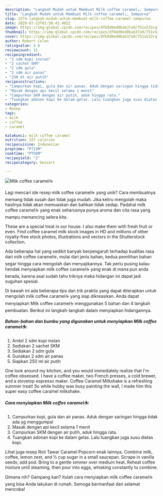 ```yaml
---
description: "Langkah Mudah untuk Membuat Milk coffee caramel☕, Sempurna"
title: "Langkah Mudah untuk Membuat Milk coffee caramel☕, Sempurna"
slug: 2274-langkah-mudah-untuk-membuat-milk-coffee-caramel-sempurna
date: 2020-07-23T01:58:43.402Z
image: https://img-global.cpcdn.com/recipes/dfb8d0ed0bab37a9/751x532cq70/milk-coffee-caramel☕-foto-resep-utama.jpg
thumbnail: https://img-global.cpcdn.com/recipes/dfb8d0ed0bab37a9/751x532cq70/milk-coffee-caramel☕-foto-resep-utama.jpg
cover: https://img-global.cpcdn.com/recipes/dfb8d0ed0bab37a9/751x532cq70/milk-coffee-caramel☕-foto-resep-utama.jpg
author: Robert Colon
ratingvalue: 4.8
reviewcount: 15
recipeingredient:
- "2 sdm kopi instan"
- "2 sachet SKM"
- "2 sdm gula"
- "2 sdm air panas"
- "250 ml air putih"
recipeinstructions:
- "Campurkan kopi, gula dan air panas. Aduk dengan saringan hingga tidak ada yg menggumpal"
- "Masak dengan api kecil selama 1 menit"
- "Campurkan SKM dengan air putih, aduk hingga rata."
- "Tuangkan adonan kopi ke dalam gelas. Lalu tuangkan juga susu diatas kopi."
categories:
- Resep
tags:
- milk
- coffee
- caramel

katakunci: milk coffee caramel 
nutrition: 157 calories
recipecuisine: Indonesian
preptime: "PT13M"
cooktime: "PT56M"
recipeyield: "2"
recipecategory: Dessert

---
```



![Milk coffee caramel☕](https://img-global.cpcdn.com/recipes/dfb8d0ed0bab37a9/751x532cq70/milk-coffee-caramel☕-foto-resep-utama.jpg)

Lagi mencari ide resep milk coffee caramel☕ yang unik? Cara membuatnya memang tidak susah dan tidak juga mudah. Jika keliru mengolah maka hasilnya tidak akan memuaskan dan bahkan tidak sedap. Padahal milk coffee caramel☕ yang enak seharusnya punya aroma dan cita rasa yang mampu memancing selera kita.

These are a special treat in our house. I also make them with fresh fruit or even. Find coffee caramel milk stock images in HD and millions of other royalty-free stock photos, illustrations and vectors in the Shutterstock collection.

Ada beberapa hal yang sedikit banyak berpengaruh terhadap kualitas rasa dari milk coffee caramel☕, mulai dari jenis bahan, kedua pemilihan bahan segar hingga cara mengolah dan menyajikannya. Tak perlu pusing kalau hendak menyiapkan milk coffee caramel☕ yang enak di mana pun anda berada, karena asal sudah tahu triknya maka hidangan ini dapat jadi suguhan spesial.


Di bawah ini ada beberapa tips dan trik praktis yang dapat diterapkan untuk mengolah milk coffee caramel☕ yang siap dikreasikan. Anda dapat menyiapkan Milk coffee caramel☕ menggunakan 5 bahan dan 4 langkah pembuatan. Berikut ini langkah-langkah dalam menyiapkan hidangannya.

<!--inarticleads1-->

##### Bahan-bahan dan bumbu yang digunakan untuk menyiapkan Milk coffee caramel☕:

1. Ambil 2 sdm kopi instan
1. Sediakan 2 sachet SKM
1. Sediakan 2 sdm gula
1. Gunakan 2 sdm air panas
1. Siapkan 250 ml air putih


One look around my kitchen, and you would immediately realize that I&#39;m coffee obsessed. I have a coffee maker, two French presses, a cold brewer, and a stovetop espresso maker. Coffee Caramel Milkshake is a refreshing summer treat! So while hubby was busy painting the wall, I made him this super easy coffee caramel milkshake. 

<!--inarticleads2-->

##### Cara menyiapkan Milk coffee caramel☕:

1. Campurkan kopi, gula dan air panas. Aduk dengan saringan hingga tidak ada yg menggumpal
1. Masak dengan api kecil selama 1 menit
1. Campurkan SKM dengan air putih, aduk hingga rata.
1. Tuangkan adonan kopi ke dalam gelas. Lalu tuangkan juga susu diatas kopi.


Lihat juga resep Roti Tawar Caramel Popcorn enak lainnya. Combine milk, coffee, lemon zest, and ½ cup sugar in a small saucepan. Scrape in vanilla seeds; add pod. Bring to a gentle simmer over medium heat. Reheat coffee mixture until steaming, then pour into eggs, whisking constantly to combine. 

Gimana nih? Gampang kan? Itulah cara menyiapkan milk coffee caramel☕ yang bisa Anda lakukan di rumah. Semoga bermanfaat dan selamat mencoba!
